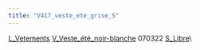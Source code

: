 ```yaml
---
title: "V417_veste_ete_grise_S"
---
```


[L_Vetements](notes/equipements/L_Vetements.md) [V_Veste_été_noir-blanche](notes/equipements/vetements/V_Veste_été_noir-blanche.md) 070322 [S_Libre](notes/statut/S_Libre.md)\